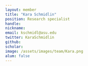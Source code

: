 ```yaml
---
layout: member
title: "Kara Schmidlin"
position: Research specialist
handle: 
nickname: 
email: kschmidl@asu.edu 
twitter: KaraSchmidlin
github: 
scholar: 
image: /assets/images/team/Kara.png
alum: false
---
```

